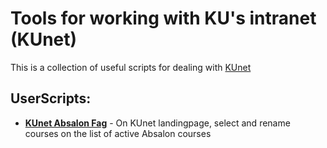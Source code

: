 # Tools for working with KU's intranet (KUnet)

This is a collection of useful scripts for dealing with
[KUnet](https://intranet.ku.dk)

## UserScripts:

* **[KUnet Absalon Fag](https://greasyfork.org/en/scripts/6638-kunet-absalon-fag)** -
    On KUnet landingpage, select and rename courses on the list of active Absalon courses
